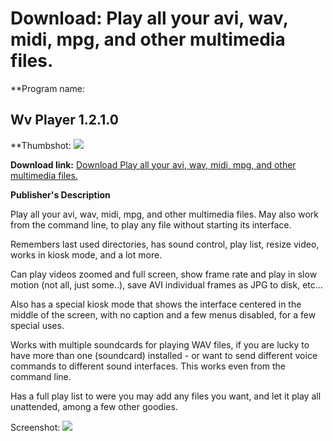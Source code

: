 # Download: Play all your avi, wav, midi, mpg, and other multimedia files.

**Program name: 

## Wv Player 1.2.1.0

  
**Thumbshot: ![](http://www.freewarefiles.com/screenshot/wvplayer_md.jpg)   
  
**Download link:** [Download Play all your avi, wav, midi, mpg, and other multimedia files.](http://freewares.boysofts.com/Wv-Player_program_46870.html)  
  


**Publisher's Description**  
  


Play all your avi, wav, midi, mpg, and other multimedia files. May also work from the command line, to play any file without starting its interface. 

Remembers last used directories, has sound control, play list, resize video, works in kiosk mode, and a lot more.

Can play videos zoomed and full screen, show frame rate and play in slow motion (not all, just some..), save AVI individual frames as JPG to disk, etc...

Also has a special kiosk mode that shows the interface centered in the middle of the screen, with no caption and a few menus disabled, for a few special uses.

Works with multiple soundcards for playing WAV files, if you are lucky to have more than one (soundcard) installed - or want to send different voice commands to different sound interfaces. This works even from the command line.

Has a full play list to were you may add any files you want, and let it play all unattended, among a few other goodies.

  
  
Screenshot: ![](http://www.freewarefiles.com/screenshot/wvplayer.jpg)
